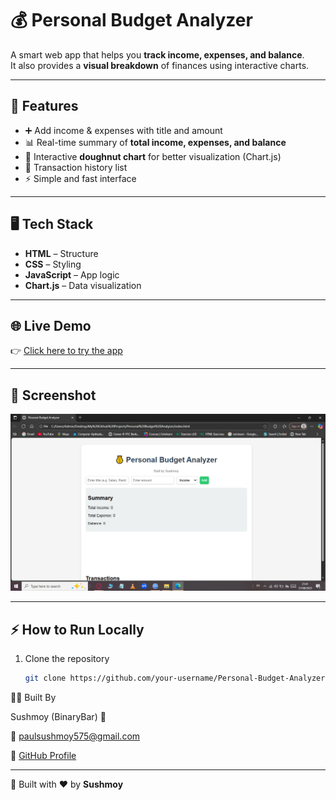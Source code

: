 # 💰 Personal Budget Analyzer  

A smart web app that helps you **track income, expenses, and balance**.  
It also provides a **visual breakdown** of finances using interactive charts.  


---

## 🚀 Features
- ➕ Add income & expenses with title and amount  
- 📊 Real-time summary of **total income, expenses, and balance**  
- 🍩 Interactive **doughnut chart** for better visualization (Chart.js)  
- 📝 Transaction history list  
- ⚡ Simple and fast interface  

---

## 🖥️ Tech Stack
- **HTML** – Structure  
- **CSS** – Styling  
- **JavaScript** – App logic  
- **Chart.js** – Data visualization  

---

## 🌐 Live Demo
👉 [Click here to try the app](https://binarybar.github.io/Personal-Budget-Analyzer/) 
 
---

## 📸 Screenshot
![App Screenshot](screenshot.png)  


---

## ⚡ How to Run Locally
1. Clone the repository  
   ```bash
   git clone https://github.com/your-username/Personal-Budget-Analyzer.git

👨‍💻 Built By

Sushmoy (BinaryBar) 🚀

📧 [paulsushmoy575@gmail.com](mailto:paulsushmoy575@gmail.com) 

🔗 [GitHub Profile](https://github.com/BinaryBar)

---


🚀 Built with ❤️ by **Sushmoy**

